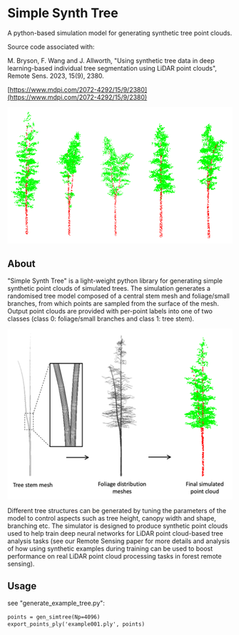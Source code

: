 # Simple Synth Tree
A python-based simulation model for generating synthetic tree point clouds.

Source code associated with:

M. Bryson, F. Wang and J. Allworth, "Using synthetic tree data in deep learning-based individual tree segmentation using LiDAR point clouds", Remote Sens. 2023, 15(9), 2380.

[https://www.mdpi.com/2072-4292/15/9/2380](https://www.mdpi.com/2072-4292/15/9/2380)

![](media/example_trees.png)

## About
"Simple Synth Tree" is a light-weight python library for generating simple synthetic point clouds of simulated trees. The simulation generates a randomised tree model composed of a central stem mesh and foliage/small branches, from which points are sampled from the surface of the mesh. Output point clouds are provided with per-point labels into one of two classes (class 0: foliage/small branches and class 1: tree stem).

![](media/process.png)

Different tree structures can be generated by tuning the parameters of the model to control aspects such as tree height, canopy width and shape, branching etc. The simulator is designed to produce synthetic point clouds used to help train deep neural networks for LiDAR point cloud-based tree analysis tasks (see our Remote Sensing paper for more details and analysis of how using synthetic examples during training can be used to boost performance on real LiDAR point cloud processing tasks in forest remote sensing).

## Usage
see "generate_example_tree.py":

    points = gen_simtree(Np=4096)
    export_points_ply('example001.ply', points)
